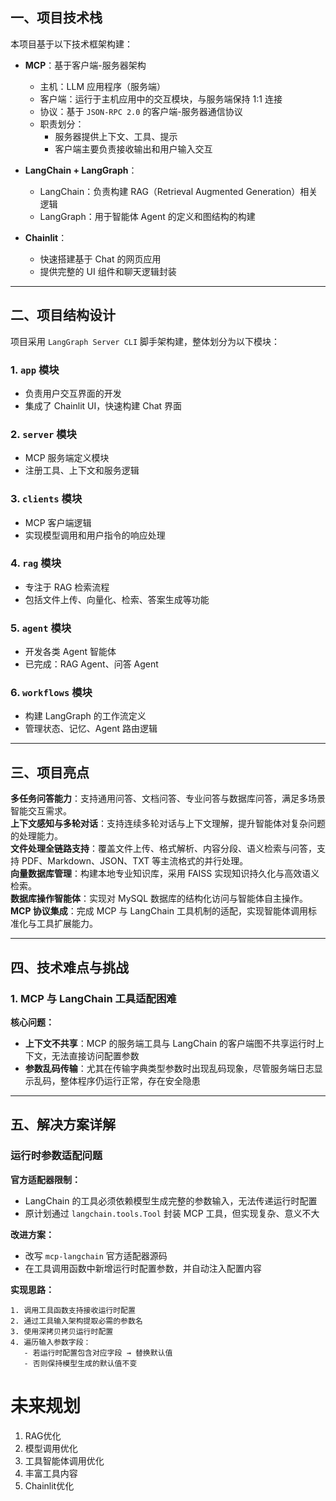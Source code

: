 ## 一、项目技术栈

本项目基于以下技术框架构建：

- **MCP**：基于客户端-服务器架构  
  - 主机：LLM 应用程序（服务端）  
  - 客户端：运行于主机应用中的交互模块，与服务端保持 1:1 连接  
  - 协议：基于 `JSON-RPC 2.0` 的客户端-服务器通信协议  
  - 职责划分：
    - 服务器提供上下文、工具、提示
    - 客户端主要负责接收输出和用户输入交互

- **LangChain + LangGraph**：
  - LangChain：负责构建 RAG（Retrieval Augmented Generation）相关逻辑
  - LangGraph：用于智能体 Agent 的定义和图结构的构建

- **Chainlit**：
  - 快速搭建基于 Chat 的网页应用
  - 提供完整的 UI 组件和聊天逻辑封装

---

## 二、项目结构设计

项目采用 `LangGraph Server CLI` 脚手架构建，整体划分为以下模块：

### 1. `app` 模块
- 负责用户交互界面的开发
- 集成了 Chainlit UI，快速构建 Chat 界面

### 2. `server` 模块
- MCP 服务端定义模块
- 注册工具、上下文和服务逻辑

### 3. `clients` 模块
- MCP 客户端逻辑
- 实现模型调用和用户指令的响应处理

### 4. `rag` 模块
- 专注于 RAG 检索流程
- 包括文件上传、向量化、检索、答案生成等功能

### 5. `agent` 模块
- 开发各类 Agent 智能体
- 已完成：RAG Agent、问答 Agent

### 6. `workflows` 模块
- 构建 LangGraph 的工作流定义
- 管理状态、记忆、Agent 路由逻辑

---

## 三、项目亮点

**多任务问答能力**：支持通用问答、文档问答、专业问答与数据库问答，满足多场景智能交互需求。  
**上下文感知与多轮对话**：支持连续多轮对话与上下文理解，提升智能体对复杂问题的处理能力。  
**文件处理全链路支持**：覆盖文件上传、格式解析、内容分段、语义检索与问答，支持 PDF、Markdown、JSON、TXT 等主流格式的并行处理。  
**向量数据库管理**：构建本地专业知识库，采用 FAISS 实现知识持久化与高效语义检索。  
**数据库操作智能体**：实现对 MySQL 数据库的结构化访问与智能体自主操作。  
**MCP 协议集成**：完成 MCP 与 LangChain 工具机制的适配，实现智能体调用标准化与工具扩展能力。  

---

## 四、技术难点与挑战

### 1. MCP 与 LangChain 工具适配困难

**核心问题：**
- **上下文不共享**：MCP 的服务端工具与 LangChain 的客户端图不共享运行时上下文，无法直接访问配置参数
- **参数乱码传输**：尤其在传输字典类型参数时出现乱码现象，尽管服务端日志显示乱码，整体程序仍运行正常，存在安全隐患

---

## 五、解决方案详解

### 运行时参数适配问题

**官方适配器限制：**
- LangChain 的工具必须依赖模型生成完整的参数输入，无法传递运行时配置
- 原计划通过 `langchain.tools.Tool` 封装 MCP 工具，但实现复杂、意义不大

**改进方案：**
- 改写 `mcp-langchain` 官方适配器源码
- 在工具调用函数中新增运行时配置参数，并自动注入配置内容

**实现思路：**

```
1. 调用工具函数支持接收运行时配置
2. 通过工具输入架构提取必需的参数名
3. 使用深拷贝拷贝运行时配置
4. 遍历输入参数字段：
   - 若运行时配置包含对应字段 → 替换默认值
   - 否则保持模型生成的默认值不变
```

# 未来规划
1. RAG优化
2. 模型调用优化
3. 工具智能体调用优化
4. 丰富工具内容
5. Chainlit优化

